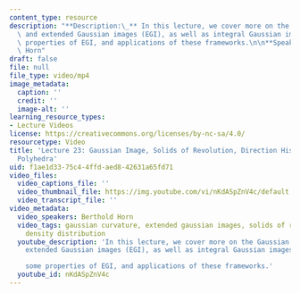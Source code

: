 ```yaml
---
content_type: resource
description: "**Description:\_** In this lecture, we cover more on the Gaussian images\
  \ and extended Gaussian images (EGI), as well as integral Gaussian images,  \nsome\
  \ properties of EGI, and applications of these frameworks.\n\n**Speaker:** Berthold\
  \ Horn"
draft: false
file: null
file_type: video/mp4
image_metadata:
  caption: ''
  credit: ''
  image-alt: ''
learning_resource_types:
- Lecture Videos
license: https://creativecommons.org/licenses/by-nc-sa/4.0/
resourcetype: Video
title: 'Lecture 23: Gaussian Image, Solids of Revolution, Direction Histograms, Regular
  Polyhedra'
uid: f1ae1d33-75c4-4ffd-aed8-42631a65fd71
video_files:
  video_captions_file: ''
  video_thumbnail_file: https://img.youtube.com/vi/nKdASpZnV4c/default.jpg
  video_transcript_file: ''
video_metadata:
  video_speakers: Berthold Horn
  video_tags: gaussian curvature, extended gaussian images, solids of revolution,
    density distribution
  youtube_description: 'In this lecture, we cover more on the Gaussian images and
    extended Gaussian images (EGI), as well as integral Gaussian images,

    some properties of EGI, and applications of these frameworks.'
  youtube_id: nKdASpZnV4c
---
```

